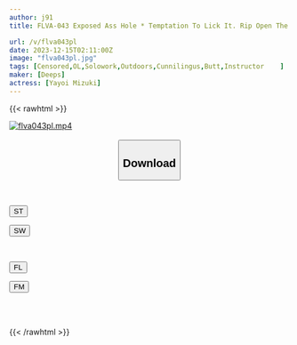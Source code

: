 ```yaml
---
author: j91
title: FLVA-043 Exposed Ass Hole * Temptation To Lick It. Rip Open The Big Butt Pita Bread And Give Anal Cunnilingus To The Ass Hole! Immediate Ass Hole Marking Slut Mizuki Yayoi Who Impulsively Makes You Sniff And Lick The Smelly Anus During Sex With Fully Exposed Clothes

url: /v/flva043pl
date: 2023-12-15T02:11:00Z
image: "flva043pl.jpg"
tags: [Censored,OL,Solowork,Outdoors,Cunnilingus,Butt,Instructor	]
maker: [Deeps]
actress: [Yayoi Mizuki]
---
```



{{< rawhtml >}}

<div class="video" data-videoid="zMv86G6mgJiybV">
    <a href="javascript:;">
        <img src="/v/flva043pl/flva043pl.jpg" width="WIDTH" height="HEIGHT" alt="flva043pl.mp4" loading="lazy">
    </a>
</div>

<script type="text/javascript" src="https://j91.asia/asset/on-demand-st.js"></script>

<br>
  <link rel="stylesheet" href="https://j91.asia/asset/bs5.css">
  
  <center>
  <button class="btn btn-primary" type="button" data-bs-toggle="collapse" data-bs-target=".multi-collapse" aria-expanded="false" aria-controls="multiCollapseExample1 multiCollapseExample2"><h2>Download</h2></button></center>
</p>
<div class="row">
  <div class="col">
    <div class="collapse multi-collapse" id="multiCollapseExample1">
      <div class="card card-body">
	      	      <br>
<div class="buttons">  
<p><a href="https://streamtape.to/v/zMv86G6mgJiybV" target="_blank"><button class="btn-hover color-3"><i class="fa fa-download"></i> ST</button></a></p>
<p><a href="https://flaswish.com/dwld89whlbvc" target="_blank"><button class="btn-hover color-2"><i class="fa fa-download"></i> SW</button></a></p></div>
    </div>
  </div>
</div>
  <div class="col">
    <div class="collapse multi-collapse" id="multiCollapseExample2">
      <div class="card card-body">
	      <br>
<div class="buttons">
<p><a href="javascript:;" target="_blank"><button class="btn-hover color-9"><i class="fa fa-download"></i> FL</button></a></p>
<p><a href="javascript:;" target="_blank"><button class="btn-hover color-8"><i class="fa fa-download"></i> FM</button></a></p></div>
<br><br>
      </div>
    </div>
  </div>
</div>

{{< /rawhtml >}}